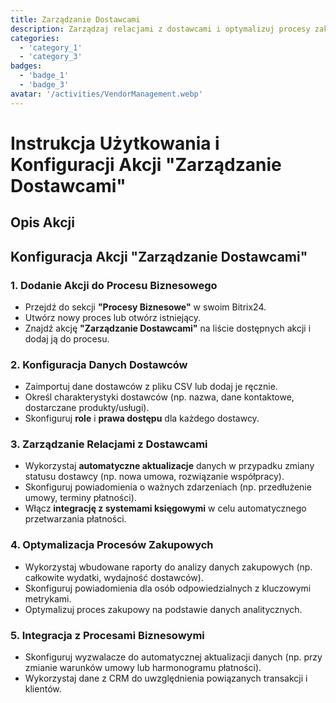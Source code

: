 ```yaml
---
title: Zarządzanie Dostawcami
description: Zarządzaj relacjami z dostawcami i optymalizuj procesy zakupowe.
categories: 
  - 'category_1'
  - 'category_3'
badges: 
  - 'badge_1'
  - 'badge_3'
avatar: '/activities/VendorManagement.webp'
---
```


# Instrukcja Użytkowania i Konfiguracji Akcji "Zarządzanie Dostawcami"

## Opis Akcji

## **Konfiguracja Akcji "Zarządzanie Dostawcami"**

### 1. Dodanie Akcji do Procesu Biznesowego
- Przejdź do sekcji **"Procesy Biznesowe"** w swoim Bitrix24.
- Utwórz nowy proces lub otwórz istniejący.
- Znajdź akcję **"Zarządzanie Dostawcami"** na liście dostępnych akcji i dodaj ją do procesu.

### 2. Konfiguracja Danych Dostawców
- Zaimportuj dane dostawców z pliku CSV lub dodaj je ręcznie.
- Określ charakterystyki dostawców (np. nazwa, dane kontaktowe, dostarczane produkty/usługi).
- Skonfiguruj **role** i **prawa dostępu** dla każdego dostawcy.

### 3. Zarządzanie Relacjami z Dostawcami
- Wykorzystaj **automatyczne aktualizacje** danych w przypadku zmiany statusu dostawcy (np. nowa umowa, rozwiązanie współpracy).
- Skonfiguruj powiadomienia o ważnych zdarzeniach (np. przedłużenie umowy, terminy płatności).
- Włącz **integrację z systemami księgowymi** w celu automatycznego przetwarzania płatności.

### 4. Optymalizacja Procesów Zakupowych
- Wykorzystaj wbudowane raporty do analizy danych zakupowych (np. całkowite wydatki, wydajność dostawców).
- Skonfiguruj powiadomienia dla osób odpowiedzialnych z kluczowymi metrykami.
- Optymalizuj proces zakupowy na podstawie danych analitycznych.

### 5. Integracja z Procesami Biznesowymi
- Skonfiguruj wyzwalacze do automatycznej aktualizacji danych (np. przy zmianie warunków umowy lub harmonogramu płatności).
- Wykorzystaj dane z CRM do uwzględnienia powiązanych transakcji i klientów.